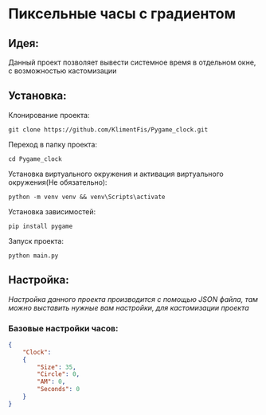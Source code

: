 # Пиксельные часы с градиентом

## Идея:
Данный проект позволяет вывести системное время в отдельном окне, с возможностью кастомизации

## Установка:

Клонирование проекта:
``` shell
git clone https://github.com/KlimentFis/Pygame_clock.git
```

Переход в папку проекта:
``` shell
cd Pygame_clock
```

Установка виртуального окружения и активация виртуального окружения(Не обязательно):
``` shell
python -m venv venv && venv\Scripts\activate
```

Установка зависимостей:
``` shell
pip install pygame
```

Запуск проекта:
``` shell
python main.py
```

## Настройка:
*Настройка данного проекта производится с помощью JSON файла, там можно выставить нужные вам настройки, для кастомизации проекта*

### Базовые настройки часов:
```json
{
    "Clock":
    {
        "Size": 35,
        "Circle": 0,
        "AM": 0,
        "Seconds": 0
    }
}
```
